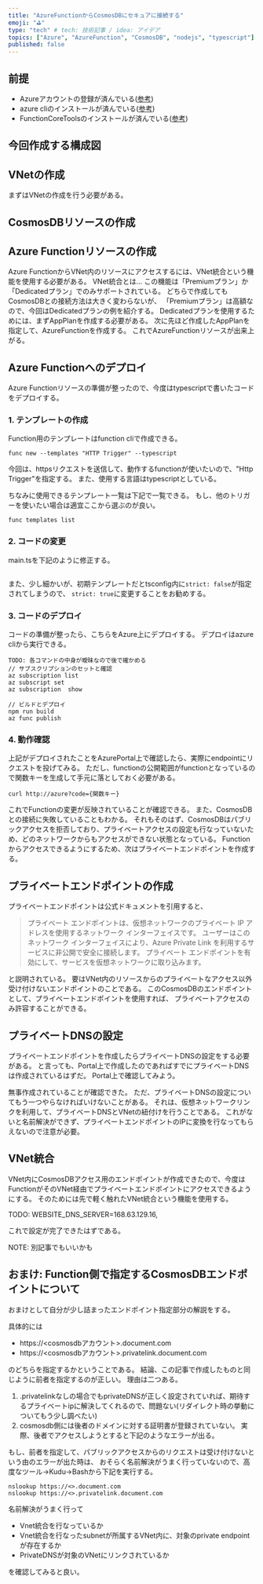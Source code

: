 ```yaml
---
title: "AzureFunctionからCosmosDBにセキュアに接続する"
emoji: "⛳"
type: "tech" # tech: 技術記事 / idea: アイデア
topics: ["Azure", "AzureFunction", "CosmosDB", "nodejs", "typescript"]
published: false
---
```


## 前提

- Azureアカウントの登録が済んでいる([参考](https://learn.microsoft.com/ja-jp/training/modules/create-an-azure-account/3-exercise-create-an-azure-account))
- azure cliのインストールが済んでいる([参考](https://learn.microsoft.com/ja-jp/cli/azure/install-azure-cli))
- FunctionCoreToolsのインストールが済んでいる([参考](https://learn.microsoft.com/ja-jp/azure/azure-functions/functions-run-local?tabs=macos%2Cportal%2Cv2%2Cbash&pivots=programming-language-javascript))

## 今回作成する構成図

## VNetの作成

まずはVNetの作成を行う必要がある。


## CosmosDBリソースの作成

## Azure Functionリソースの作成

Azure FunctionからVNet内のリソースにアクセスするには、VNet統合という機能を使用する必要がある。
VNet統合とは...
この機能は「Premiumプラン」か「Dedicatedプラン」でのみサポートされている。
どちらで作成してもCosmosDBとの接続方法は大きく変わらないが、
「Premiumプラン」は高額なので、今回はDedicatedプランの例を紹介する。
Dedicatedプランを使用するためには、まずAppPlanを作成する必要がある。
次に先ほど作成したAppPlanを指定して、AzureFunctionを作成する。
これでAzureFunctionリソースが出来上がる。

## Azure Functionへのデプロイ

Azure Functionリソースの準備が整ったので、今度はtypescriptで書いたコードをデプロイする。

### 1. テンプレートの作成
Function用のテンプレートはfunction cliで作成できる。
```console
func new --templates "HTTP Trigger" --typescript
```

今回は、httpsリクエストを送信して、動作するfunctionが使いたいので、"Http Trigger"を指定する。
また、使用する言語はtypescriptとしている。

ちなみに使用できるテンプレート一覧は下記で一覧できる。
もし、他のトリガーを使いたい場合は適宜ここから選ぶのが良い。
```console
func templates list
```

### 2. コードの変更

main.tsを下記のように修正する。
```typescript
```

また、少し細かいが、初期テンプレートだとtsconfig内に```strict: false```が指定されてしまうので、
```strict: true```に変更することをお勧めする。

### 3. コードのデプロイ

コードの準備が整ったら、こちらをAzure上にデプロイする。
デプロイはazure cliから実行できる。
```
TODO: 各コマンドの中身が曖昧なので後で確かめる
// サブスクリプションのセットと確認
az subscription list
az subscript set
az subscription  show

// ビルドとデプロイ
npm run build
az func publish
```

### 4. 動作確認

上記がデプロイされたことをAzurePortal上で確認したら、実際にendpointにリクエストを投げてみる。
ただし、functionの公開範囲がfunctionとなっているので関数キーを生成して手元に落としておく必要がある。

```console
curl http://azure?code={関数キー}
```

これでFunctionの変更が反映されていることが確認できる。
また、CosmosDBとの接続に失敗していることもわかる。
それもそのはず、CosmosDBはパブリックアクセスを拒否しており、プライベートアクセスの設定も行なっていないため、どのネットワークからもアクセスができない状態となっている。
Functionからアクセスできるようにするため、次はプライベートエンドポイントを作成する。

## プライベートエンドポイントの作成

プライベートエンドポイントは公式ドキュメントを引用すると、

>プライベート エンドポイントは、仮想ネットワークのプライベート IP アドレスを使用するネットワーク インターフェイスです。 ユーザーはこのネットワーク インターフェイスにより、Azure Private Link を利用するサービスに非公開で安全に接続します。 プライベート エンドポイントを有効にして、サービスを仮想ネットワークに取り込みます。

と説明されている。
要はVNet内のリソースからのプライベートなアクセス以外受け付けないエンドポイントのことである。
このCosmosDBのエンドポイントとして、プライベートエンドポイントを使用すれば、
プライベートアクセスのみ許容することができる。


## プライベートDNSの設定

プライベートエンドポイントを作成したらプライベートDNSの設定をする必要がある。
と言っても、Portal上で作成したのであればすでにプライベートDNSは作成されているはずだ。
Portal上で確認してみよう。

無事作成されていることが確認できた。
ただ、プライベートDNSの設定についてもう一つやらなければいけないことがある。
それは、仮想ネットワークリンクを利用して、プライベートDNSとVNetの紐付けを行うことである。
これがないと名前解決ができず、プライベートエンドポイントのIPに変換を行なってもらえないので注意が必要。

## VNet統合

VNet内にCosmosDBアクセス用のエンドポイントが作成できたので、今度はFunctionがそのVNet経由でプライベートエンドポイントにアクセスできるようにする。
そのためには先で軽く触れたVNet統合という機能を使用する。

TODO: WEBSITE_DNS_SERVER=168.63.129.16, 

これで設定が完了できたはずである。

NOTE: 別記事でもいいかも
## おまけ: Function側で指定するCosmosDBエンドポイントについて

おまけとして自分が少し詰まったエンドポイント指定部分の解説をする。

具体的には
- https://<cosmosdbアカウント>.document.com
- https://<cosmosdbアカウント>.privatelink.document.com

のどちらを指定するかということである。
結論、この記事で作成したものと同じように前者を指定するのが正しい。
理由は二つある。
1. .privatelinkなしの場合でもprivateDNSが正しく設定されていれば、期待するプライベートipに解決してくれるので、問題ない(リダイレクト時の挙動についてもう少し調べたい)
2. cosmosdb側には後者のドメインに対する証明書が登録されていない。
    実際、後者でアクセスしようとすると下記のようなエラーが出る。

もし、前者を指定して、パブリックアクセスからのリクエストは受け付けないという由のエラーが出た時は、
おそらく名前解決がうまく行っていないので、高度なツール->Kudu->Bashから下記を実行する。
```
nslookup https://<>.document.com
nslookup https://<>.privatelink.document.com
```

名前解決がうまく行って

- Vnet統合を行なっているか
- Vnet統合を行なったsubnetが所属するVNet内に、対象のprivate endpointが存在するか
- PrivateDNSが対象のVNetにリンクされているか

を確認してみると良い。

